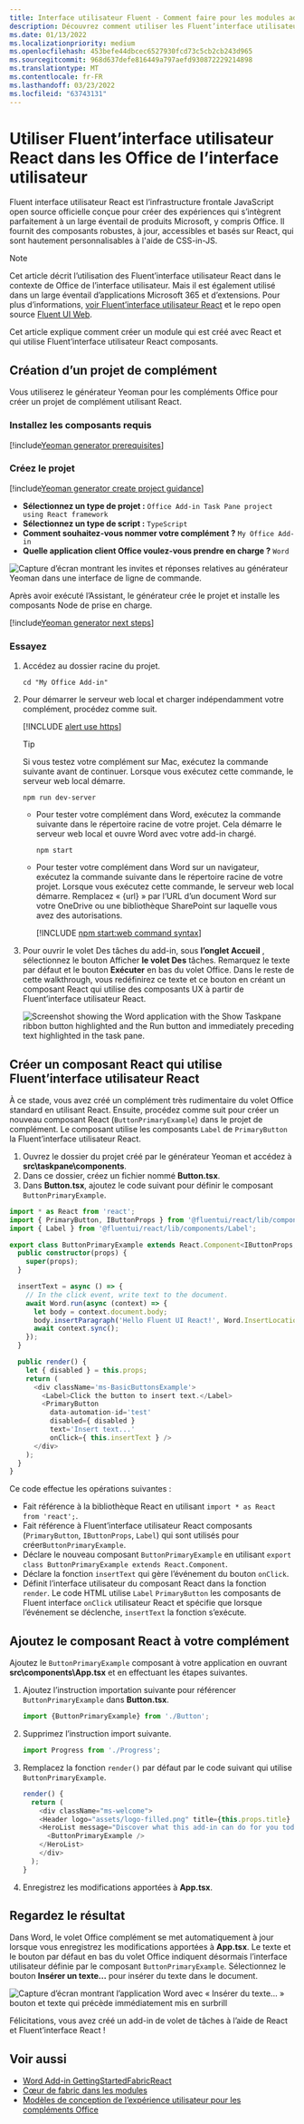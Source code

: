 ```yaml
---
title: Interface utilisateur Fluent - Comment faire pour les modules add-in Office ?
description: Découvrez comment utiliser les Fluent’interface utilisateur React dans Office de l’interface utilisateur.
ms.date: 01/13/2022
ms.localizationpriority: medium
ms.openlocfilehash: 453befe44dbcec6527930fcd73c5cb2cb243d965
ms.sourcegitcommit: 968d637defe816449a797aefd930872229214898
ms.translationtype: MT
ms.contentlocale: fr-FR
ms.lasthandoff: 03/23/2022
ms.locfileid: "63743131"
---
```

# <a name="use-fluent-ui-react-in-office-add-ins"></a>Utiliser Fluent’interface utilisateur React dans les Office de l’interface utilisateur

Fluent interface utilisateur React est l’infrastructure frontale JavaScript open source officielle conçue pour créer des expériences qui s’intègrent parfaitement à un large éventail de produits Microsoft, y compris Office. Il fournit des composants robustes, à jour, accessibles et basés sur React, qui sont hautement personnalisables à l'aide de CSS-in-JS.

> [!NOTE]
> Cet article décrit l’utilisation des Fluent’interface utilisateur React dans le contexte de Office de l’interface utilisateur. Mais il est également utilisé dans un large éventail d’applications Microsoft 365 et d’extensions. Pour plus d’informations, [voir Fluent’interface utilisateur React](https://developer.microsoft.com/fluentui#/get-started/web#fluent-ui-react) et le repo open source [Fluent UI Web](https://github.com/microsoft/fluentui).

Cet article explique comment créer un module qui est créé avec React et qui utilise Fluent’interface utilisateur React composants.

## <a name="create-an-add-in-project"></a>Création d’un projet de complément

Vous utiliserez le générateur Yeoman pour les compléments Office pour créer un projet de complément utilisant React.

### <a name="install-the-prerequisites"></a>Installez les composants requis

[!include[Yeoman generator prerequisites](../includes/quickstart-yo-prerequisites.md)]

### <a name="create-the-project"></a>Créez le projet

[!include[Yeoman generator create project guidance](../includes/yo-office-command-guidance.md)]

- **Sélectionnez un type de projet :** `Office Add-in Task Pane project using React framework`
- **Sélectionnez un type de script :** `TypeScript`
- **Comment souhaitez-vous nommer votre complément ?** `My Office Add-in`
- **Quelle application client Office voulez-vous prendre en charge ?** `Word`

![Capture d’écran montrant les invites et réponses relatives au générateur Yeoman dans une interface de ligne de commande.](../images/yo-office-word-react.png)

Après avoir exécuté l’Assistant, le générateur crée le projet et installe les composants Node de prise en charge.

[!include[Yeoman generator next steps](../includes/yo-office-next-steps.md)]

### <a name="try-it-out"></a>Essayez

1. Accédez au dossier racine du projet.

    ```command&nbsp;line
    cd "My Office Add-in"
    ```

2. Pour démarrer le serveur web local et charger indépendamment votre complément, procédez comme suit.

    [!INCLUDE [alert use https](../includes/alert-use-https.md)]

    > [!TIP]
    > Si vous testez votre complément sur Mac, exécutez la commande suivante avant de continuer. Lorsque vous exécutez cette commande, le serveur web local démarre.
    >
    > ```command&nbsp;line
    > npm run dev-server
    > ```

    - Pour tester votre complément dans Word, exécutez la commande suivante dans le répertoire racine de votre projet. Cela démarre le serveur web local et ouvre Word avec votre add-in chargé.

        ```command&nbsp;line
        npm start
        ```

    - Pour tester votre complément dans Word sur un navigateur, exécutez la commande suivante dans le répertoire racine de votre projet. Lorsque vous exécutez cette commande, le serveur web local démarre. Remplacez « {url} » par l’URL d’un document Word sur votre OneDrive ou une bibliothèque SharePoint sur laquelle vous avez des autorisations.

        [!INCLUDE [npm start:web command syntax](../includes/start-web-sideload-instructions.md)]

3. Pour ouvrir le volet Des tâches du add-in, sous **l’onglet Accueil** , sélectionnez le bouton Afficher **le volet Des** tâches. Remarquez le texte par défaut et le bouton **Exécuter** en bas du volet Office. Dans le reste de cette walkthrough, vous redéfinirez ce texte et ce bouton en créant un composant React qui utilise des composants UX à partir de Fluent’interface utilisateur React.

    ![Screenshot showing the Word application with the Show Taskpane ribbon button highlighted and the Run button and immediately preceding text highlighted in the task pane.](../images/word-task-pane-yo-default.png)

## <a name="create-a-react-component-that-uses-fluent-ui-react"></a>Créer un composant React qui utilise Fluent’interface utilisateur React

À ce stade, vous avez créé un complément très rudimentaire du volet Office standard en utilisant React. Ensuite, procédez comme suit pour créer un nouveau composant React (`ButtonPrimaryExample`) dans le projet de complément. Le composant utilise les composants `Label` de `PrimaryButton` la Fluent’interface utilisateur React.

1. Ouvrez le dossier du projet créé par le générateur Yeoman et accédez à **src\taskpane\components**.
2. Dans ce dossier, créez un fichier nommé **Button.tsx**.
3. Dans **Button.tsx**, ajoutez le code suivant pour définir le composant `ButtonPrimaryExample`.

```typescript
import * as React from 'react';
import { PrimaryButton, IButtonProps } from '@fluentui/react/lib/components/Button';
import { Label } from '@fluentui/react/lib/components/Label';

export class ButtonPrimaryExample extends React.Component<IButtonProps, {}> {
  public constructor(props) {
    super(props);
  }

  insertText = async () => {
    // In the click event, write text to the document.
    await Word.run(async (context) => {
      let body = context.document.body;
      body.insertParagraph('Hello Fluent UI React!', Word.InsertLocation.end);
      await context.sync();
    });
  }

  public render() {
    let { disabled } = this.props;
    return (
      <div className='ms-BasicButtonsExample'>
        <Label>Click the button to insert text.</Label>
        <PrimaryButton
          data-automation-id='test'
          disabled={ disabled }
          text='Insert text...'
          onClick={ this.insertText } />
      </div>
    );
  }
}
```

Ce code effectue les opérations suivantes :

- Fait référence à la bibliothèque React en utilisant `import * as React from 'react';`.
- Fait référence à Fluent’interface utilisateur React composants (`PrimaryButton`, `IButtonProps`, `Label`) qui sont utilisés pour créer`ButtonPrimaryExample`.
- Déclare le nouveau composant `ButtonPrimaryExample` en utilisant `export class ButtonPrimaryExample extends React.Component`.
- Déclare la fonction `insertText` qui gère l’événement du bouton `onClick`.
- Définit l’interface utilisateur du composant React dans la fonction `render`. Le code HTML utilise `Label` `PrimaryButton` les composants de Fluent interface `onClick` utilisateur React et spécifie que lorsque l’événement se déclenche, `insertText` la fonction s’exécute.

## <a name="add-the-react-component-to-your-add-in"></a>Ajoutez le composant React à votre complément

Ajoutez le `ButtonPrimaryExample` composant à votre application en ouvrant **src\components\App.tsx** et en effectuant les étapes suivantes.

1. Ajoutez l’instruction importation suivante pour référencer `ButtonPrimaryExample` dans **Button.tsx**.

    ```typescript
    import {ButtonPrimaryExample} from './Button';
    ```

2. Supprimez l’instruction import suivante.

    ```typescript
    import Progress from './Progress';
    ```

3. Remplacez la fonction `render()` par défaut par le code suivant qui utilise `ButtonPrimaryExample`.

    ```typescript
    render() {
      return (
        <div className="ms-welcome">
        <Header logo="assets/logo-filled.png" title={this.props.title} message="Welcome" />
        <HeroList message="Discover what this add-in can do for you today!" items={this.state.listItems} >
          <ButtonPrimaryExample />
        </HeroList>
        </div>
      );
    }
    ```

4. Enregistrez les modifications apportées à **App.tsx**.

## <a name="see-the-result"></a>Regardez le résultat

Dans Word, le volet Office complément se met automatiquement à jour lorsque vous enregistrez les modifications apportées à **App.tsx**. Le texte et le bouton par défaut en bas du volet Office indiquent désormais l’interface utilisateur définie par le composant `ButtonPrimaryExample`. Sélectionnez le bouton **Insérer un texte...** pour insérer du texte dans le document.

![Capture d’écran montrant l’application Word avec « Insérer du texte... » bouton et texte qui précède immédiatement mis en surbrill](../images/word-task-pane-with-react-component.png)

Félicitations, vous avez créé un add-in de volet de tâches à l’aide de React et Fluent’interface React !

## <a name="see-also"></a>Voir aussi

- [Word Add-in GettingStartedFabricReact](https://github.com/OfficeDev/Word-Add-in-GettingStartedFabricReact)
- [Cœur de fabric dans les modules](fabric-core.md)
- [Modèles de conception de l’expérience utilisateur pour les compléments Office](ux-design-pattern-templates.md)
